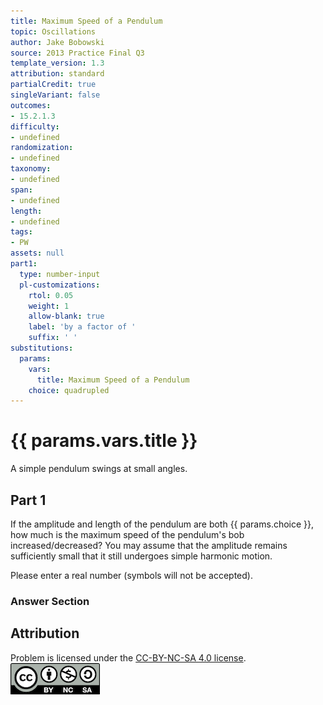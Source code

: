```yaml
---
title: Maximum Speed of a Pendulum
topic: Oscillations
author: Jake Bobowski
source: 2013 Practice Final Q3
template_version: 1.3
attribution: standard
partialCredit: true
singleVariant: false
outcomes:
- 15.2.1.3
difficulty:
- undefined
randomization:
- undefined
taxonomy:
- undefined
span:
- undefined
length:
- undefined
tags:
- PW
assets: null
part1:
  type: number-input
  pl-customizations:
    rtol: 0.05
    weight: 1
    allow-blank: true
    label: 'by a factor of '
    suffix: ' '
substitutions:
  params:
    vars:
      title: Maximum Speed of a Pendulum
    choice: quadrupled
---
```

# {{ params.vars.title }}
A  simple  pendulum  swings  at  small  angles.

## Part 1

If  the  amplitude  and  length  of the pendulum are both {{ params.choice }}, how much is the maximum speed of the pendulum's bob increased/decreased? You may assume that the amplitude remains sufficiently small that it still undergoes simple harmonic motion.

Please enter a real number (symbols will not be accepted).

### Answer Section

## Attribution

Problem is licensed under the [CC-BY-NC-SA 4.0 license](https://creativecommons.org/licenses/by-nc-sa/4.0/).<br> ![The Creative Commons 4.0 license requiring attribution-BY, non-commercial-NC, and share-alike-SA license.](https://raw.githubusercontent.com/firasm/bits/master/by-nc-sa.png)